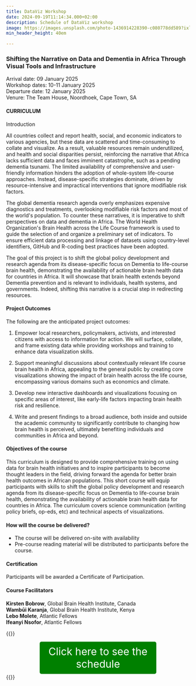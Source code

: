 ```yaml
---
title: DataViz Workshop
date: 2024-09-19T11:14:34.000+02:00
description: Schedule of DataViz workshop
image: https://images.unsplash.com/photo-1436914228390-c080778dd589?ixlib=rb-1.2.1&ixid=MnwxMjA3fDB8MHxwaG90by1wYWdlfHx8fGVufDB8fHx8&auto=format&fit=crop&w=1500&q=95
min_header_height: 40em

---
```


### Shifting the Narrative on Data and Dementia in Africa Through Visual Tools and Infrastructure

Arrival date: 09 January 2025
<br>
Workshop dates: 10-11 January 2025
<br>
Departure date: 12 January 2025
<br>
Venure: The Team House, Noordhoek, Cape Town, SA

#### CURRICULUM
Introduction

All countries collect and report health, social, and economic indicators to various agencies, but these data are scattered and time-consuming to collate and visualize. As a result, valuable resources remain underutilized, and health and social disparities persist, reinforcing the narrative that Africa lacks sufficient data and faces imminent catastrophe, such as a pending dementia tsunami. The limited availability of comprehensive and user-friendly information hinders the adoption of whole-system life-course approaches. Instead, disease-specific strategies dominate, driven by resource-intensive and impractical interventions that ignore modifiable risk factors.

The global dementia research agenda overly emphasizes expensive diagnostics and treatments, overlooking modifiable risk factors and most of the world's population. To counter these narratives, it is imperative to shift perspectives on data and dementia in Africa. The World Health Organization's Brain Health across the Life Course framework is used to guide the selection of and organize a preliminary set of indicators. To ensure efficient data processing and linkage of datasets using country-level identifiers, GitHub and R-coding best practices have been adopted.

The goal of this project is to shift the global policy development and research agenda from its disease-specific focus on Dementia to life-course brain health, demonstrating the availability of actionable brain health data for countries in Africa. It will showcase that brain health extends beyond Dementia prevention and is relevant to individuals, health systems, and governments. Indeed, shifting this narrative is a crucial step in redirecting resources.

#### Project Outcomes
The following are the anticipated project outcomes:
    
   1. Empower local researchers, policymakers, activists, and interested citizens with access to information for action. We will surface, collate, and frame existing data while providing workshops and training to enhance data visualization skills.
    
   2. Support meaningful discussions about contextually relevant life course brain health in Africa, appealing to the general public by creating core visualizations showing the impact of brain health across the life course, encompassing various domains such as economics and climate.
    
   3. Develop new interactive dashboards and visualizations focusing on specific areas of interest, like early-life factors impacting brain health risk and resilience.
    
   4. Write and present findings to a broad audience, both inside and outside the academic community to significantly contribute to changing how brain health is perceived, ultimately benefiting individuals and communities in Africa and beyond.

#### Objectives of the course

This curriculum is designed to provide comprehensive training on using data for brain health initiatives and to inspire participants to become thought leaders in the field, driving forward the agenda for better brain health outcomes in African populations. This short course will equip participants with skills to shift the global policy development and research agenda from its disease-specific focus on Dementia to life-course brain health, demonstrating the availability of actionable brain health data for countries in Africa. The curriculum covers science communication (writing policy briefs, op-eds, etc) and technical aspects of visualizations.

#### How will the course be delivered?
- The course will be delivered on-site with availability
- Pre-course reading material will be distributed to participants before the course.


#### Certification
Participants will be awarded a Certificate of Participation.

#### Course Facilitators

**Kirsten Bobrow**, Global Brain Health Institute, Canada
<br>
**Wambūi Karanja**, Global Brain Health Institute, Kenya
<br>
**Lebo Molete**, Atlantic Fellows
<br>
**Ifeanyi Nsofor**, Atlantic Fellows


{{<rawhtml>}}
<div style="background-color: green; padding: 10px; border-radius: 5px; color: white; max-width: 300px; font-size: 28px; margin: 0 auto; text-align: center;">
    <a href="https://isicnimbizo.github.io/dataviz/DataViz_schedule.pdf" style="color: white; text-decoration: none; font-size: 28px;">Click here to see the schedule</a>
</div>
{{</rawhtml>}}
